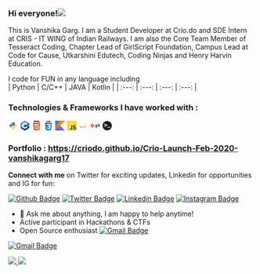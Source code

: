 ### Hi everyone!<img src="https://github.com/TheDudeThatCode/TheDudeThatCode/blob/master/Assets/Hi.gif" width="22px">

This is Vanshika Garg. I am a Student Developer at Crio.do and SDE Intern at CRIS - IT WING of Indian Railways. I am also the Core Team Member of Tesseract Coding, Chapter Lead of GirlScript Foundation, Campus Lead at Code for Cause, Utkarshini Edutech, Coding Ninjas and Henry Harvin Education. 

I code for FUN in any language including   
| Python | C/C++ | JAVA | Kotlin |
 | :---: | :---: | :---: | :---: | 

### Technologies & Frameworks I have worked with : 

<code><img height="20" src="https://raw.githubusercontent.com/github/explore/80688e429a7d4ef2fca1e82350fe8e3517d3494d/topics/python/python.png"></code>
<code><img height="20" src="https://raw.githubusercontent.com/github/explore/80688e429a7d4ef2fca1e82350fe8e3517d3494d/topics/cpp/cpp.png"></code>
<code><img height="20" src="https://raw.githubusercontent.com/github/explore/80688e429a7d4ef2fca1e82350fe8e3517d3494d/topics/html/html.png"></code>
<code><img height="20" src="https://raw.githubusercontent.com/github/explore/5c058a388828bb5fde0bcafd4bc867b5bb3f26f3/topics/css/css.png"></code>
<code><img height="20" src="https://raw.githubusercontent.com/github/explore/80688e429a7d4ef2fca1e82350fe8e3517d3494d/topics/kotlin/kotlin.png"></code>
<code><img height="20" src="https://raw.githubusercontent.com/github/explore/80688e429a7d4ef2fca1e82350fe8e3517d3494d/topics/javascript/javascript.png"></code>
<code><img height="20" src="https://raw.githubusercontent.com/github/explore/80688e429a7d4ef2fca1e82350fe8e3517d3494d/topics/mysql/mysql.png"></code>
<code><img height="20" src="https://raw.githubusercontent.com/github/explore/80688e429a7d4ef2fca1e82350fe8e3517d3494d/topics/git/git.png"></code>
<code><img height="20" src="https://raw.githubusercontent.com/github/explore/80688e429a7d4ef2fca1e82350fe8e3517d3494d/topics/terminal/terminal.png"></code>


### **Portfolio :** https://criodo.github.io/Crio-Launch-Feb-2020-vanshikagarg17


**Connect with me** on Twitter for exciting updates, Linkedin for opportunities and IG for fun:

[![Github Badge](https://img.shields.io/badge/Follow-blue?style=social&logo=Github&link=https://github.com/Vanshikagarg17/?igshid=k8l41dsudxvo)](https://github.com/Vanshikagarg17/?igshid=k8l41dsudxvo) 
[![Twitter Badge](http://img.shields.io/badge/-@vanshika_garg17-1ca0f1?style=social&logo=twitter&logoColor=blue&link=https://twitter.com/vanshika_garg17)](https://twitter.com/vanshika_garg17) 
[![Linkedin Badge](https://img.shields.io/badge/-Vanshika%20Garg-blue?style=social&logo=Linkedin&logoColor=blue&link=https://www.linkedin.com/in/vanshika-garg-9297a3188/)](https://www.linkedin.com/in/vanshika-garg-9297a3188/) 
[![Instagram Badge](https://img.shields.io/badge/vanshikaaaaa_-blue?style=social&logo=Instagram&link=https://instagram.com/vanshikaaaaa_?igshid=k8l41dsudxvo)](https://instagram.com/vanshikaaaaa_?igshid=k8l41dsudxvo) 


- 💬 Ask me about anything, I am happy to help anytime!
- Active participant in Hackathons & CTFs
- Open Source enthusiast
[![Gmail Badge](https://img.shields.io/badge/-c14438?style=flat-square&logo=Gmail&logoColor=white&link=mailto:vanshikagarg17@gmail.com)](mailto:vanshikagarg17@gmail.com)


[![Gmail Badge](https://img.shields.io/badge/-vanshikagarg17@gmail.com-c14438?style=flat-square&logo=Gmail&logoColor=white&link=mailto:vanshikagarg17@gmail.com)](mailto:vanshikagarg17@gmail.com)

<a href=https://github.com/TesseractCoding>
   <img src=https://img.shields.io/badge/TesseractCoding-Contributor-brightgreen>
</a>
<a href=https://github.com/codeforcauseorg>
   <img src=https://img.shields.io/badge/CodeforCause-Contributor-blue>
</a>

